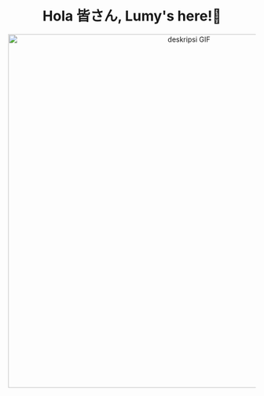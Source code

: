 <div align="center">

  **<h1>Hola 皆さん, Lumy's here!🐾</h1>**
  <!--
  -->
  
<p align="center">
  <img src="https://media1.tenor.com/m/TdCu1_KQmAcAAAAC/kaoruko-waguri-kaoruko.gif" width="720" alt="deskripsi GIF">
</p>

</div>

<!--
-->

